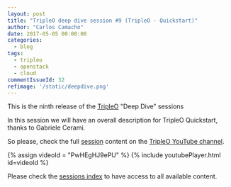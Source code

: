 ```yaml
---
layout: post
title: "TripleO deep dive session #9 (TripleO - Quickstart)"
author: "Carlos Camacho"
date: 2017-05-05 00:00:00
categories:
  - blog
tags:
  - tripleo
  - openstack
  - cloud
commentIssueId: 32
refimage: '/static/deepdive.png'
---
```


This is the ninth release of the [TripleO](http://www.tripleo.org/) "Deep Dive" sessions

In this session we will have an overall
description for TripleO Quickstart, thanks
to Gabriele Cerami.

So please, check the full [session](https://www.youtube.com/watch?v=PwHEgHJ9ePU)
content on the [TripleO YouTube channel](https://www.youtube.com/channel/UCNGDxZGwUELpgaBoLvABsTA/).

{% assign videoId = "PwHEgHJ9ePU" %}
{% include youtubePlayer.html id=videoId %}

Please check the [sessions index](http://www.pubstack.com/blog/2017/06/15/tripleo-deep-dive-session-index.html) to have access to all available content.
